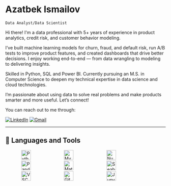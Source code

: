 # Azatbek Ismailov
`Data Analyst/Data Scientist`

Hi there! I'm a data professional with 5+ years of experience in product analytics, credit risk, and customer behavior modeling.

I’ve built machine learning models for churn, fraud, and default risk, run A/B tests to improve product features, and created dashboards that drive better decisions. I enjoy working end-to-end — from data wrangling to modeling to delivering insights.

Skilled in Python, SQL and Power BI. Currently pursuing an M.S. in Computer Science to deepen my technical expertise in data science and cloud technologies.

I’m passionate about using data to solve real problems and make products smarter and more useful. Let’s connect!

You can reach out to me through:

[![LinkedIn](https://img.shields.io/badge/LinkedIn-0077B5?style=flat&logo=linkedin&logoColor=white)](https://www.linkedin.com/in/azatbek-ismailov/)  [![Gmail](https://img.shields.io/badge/Gmail-D14836?style=flat&logo=gmail&logoColor=white)](mailto:azatbek.ismailov1@gmail.com)  

---

## 🧰 Languages and Tools

<p align="left">
  <img src="https://cdn.jsdelivr.net/gh/devicons/devicon/icons/python/python-original.svg" alt="Python" width="30" height="30" style="margin-left: 50px; margin-right: 50px;"/>
  <img src="https://cdn.jsdelivr.net/gh/devicons/devicon/icons/mysql/mysql-original.svg" alt="MySQL" width="30" height="30" style="margin-left: 50px; margin-right: 50px;"/>
  <img src="https://cdn.jsdelivr.net/gh/devicons/devicon/icons/numpy/numpy-original.svg" alt="NumPy" width="30" height="30" style="margin-left: 50px; margin-right: 50px;"/>
  <img src="https://cdn.jsdelivr.net/gh/devicons/devicon/icons/pandas/pandas-original.svg" alt="Pandas" width="30" height="30" style="margin-left: 50px; margin-right: 50px;"/>
  <img src="https://cdn.jsdelivr.net/gh/devicons/devicon/icons/matplotlib/matplotlib-original.svg" alt="Matplotlib" width="30" height="30" style="margin-left: 50px; margin-right: 50px;"/>
  <img src="https://seaborn.pydata.org/_static/logo-wide-lightbg.svg" alt="Seaborn" width="30" height="30" style="margin-left: 50px; margin-right: 50px;"/>
  <img src="https://cdn.jsdelivr.net/gh/devicons/devicon/icons/vscode/vscode-original.svg" alt="VSCode" width="30" height="30" style="margin-left: 50px; margin-right: 50px;"/>
  <img src="https://cdn.jsdelivr.net/gh/devicons/devicon/icons/github/github-original.svg" alt="GitHub" width="30" height="30" style="margin-left: 50px; margin-right: 50px;"/>
  <img src="https://cdn.jsdelivr.net/gh/devicons/devicon/icons/jupyter/jupyter-original.svg" alt="Jupyter" width="30" height="30" style="margin-left: 50px; margin-right: 50px;"/>
</p>
